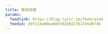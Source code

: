 ```yaml
---
title: 歌词经理
params:
  feedlink: https://blog.lyric.im/feed/atom
  feedid: d9f214a90ee865f02b021761745d0746
---
```

